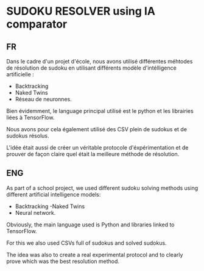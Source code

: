 # SUDOKU RESOLVER using IA comparator

## FR

Dans le cadre d'un projet d'école, nous avons utilisé différentes méhtodes de résolution de sudoku en utilisant différents modèle d'intélligence artificielle :

- Backtracking
- Naked Twins 
- Réseau de neuronnes.

Bien évidemment, le language principal utilisé est le python et les librairies liées à TensorFlow.

Nous avons pour cela également utilisé des CSV plein de sudokus et de sudokus résolus.

L'idée était aussi de créer un véritable protocole d'éxpérimentation et de prouver de façon claire quel était la meilleure méthode de résolution.

## ENG

As part of a school project, we used different sudoku solving methods using different artificial intelligence models:

- Backtracking
-Naked Twins
- Neural network.

Obviously, the main language used is Python and libraries linked to TensorFlow.

For this we also used CSVs full of sudokus and solved sudokus.

The idea was also to create a real experimental protocol and to clearly prove which was the best resolution method.
